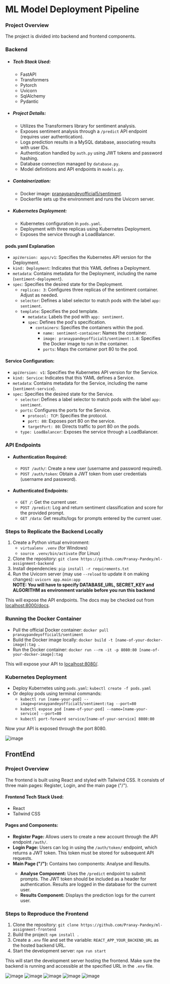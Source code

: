 <h1>ML Model Deployment Pipeline</h1>

  <h3>Project Overview</h3>

  <p>The project is divided into backend and frontend components.</p>

  <h3>Backend</h3>

  <ul>
    <li>
      <h5>Tech Stack Used:</h5>
      <ul>
        <li>FastAPI</li>
        <li>Transformers</li>
        <li>Pytorch</li>
        <li>Uvicorn</li>
        <li>SqlAlchemy</li>
        <li>Pydantic</li>
      </ul>
    </li>
    <li>
      <h5>Project Details:</h5>
      <ul>
        <li>Utilizes the Transformers library for sentiment analysis.</li>
        <li>Exposes sentiment analysis through a <code>/predict</code> API endpoint (requires user authentication).</li>
        <li>Logs prediction results in a MySQL database, associating results with user IDs.</li>
        <li>Authentication handled by <code>auth.py</code> using JWT tokens and password hashing.</li>
        <li>Database connection managed by <code>database.py</code>.</li>
        <li>Model definitions and API endpoints in <code>models.py</code>.</li>
      </ul>
    </li>
    <li>
      <h5>Containerization:</h5>
      <ul>
        <li>Docker image: <a href="https://hub.docker.com/r/pranaypandeyofficial5/sentiment">pranaypandeyofficial5/sentiment</a>.
        </li>
        <li>Dockerfile sets up the environment and runs the Uvicorn server.</li>
      </ul>
    </li>
    <li>
      <h5>Kubernetes Deployment:</h5>
      <ul>
        <li>Kubernetes configuration in <code>pods.yaml</code>.</li>
        <li>Deployment with three replicas using Kubernetes Deployment.</li>
        <li>Exposes the service through a LoadBalancer.</li>
      </ul>
    </li>
  </ul>

  <h4>pods.yaml Explanation</h4>
  <ul>
    <li><code>apiVersion: apps/v1</code>: Specifies the Kubernetes API version for the Deployment.</li>
    <li><code>kind: Deployment</code>: Indicates that this YAML defines a Deployment.</li>
    <li><code>metadata</code>: Contains metadata for the Deployment, including the name (<code>sentiment-deployment</code>).
    </li>
    <li><code>spec</code>: Specifies the desired state for the Deployment.
      <ul>
        <li><code>replicas: 3</code>: Configures three replicas of the sentiment container. Adjust as needed.</li>
        <li><code>selector</code>: Defines a label selector to match pods with the label <code>app: sentiment</code>.
        </li>
        <li><code>template</code>: Specifies the pod template.
          <ul>
            <li><code>metadata</code>: Labels the pod with <code>app: sentiment</code>.</li>
            <li><code>spec</code>: Defines the pod's specification.
              <ul>
                <li><code>containers</code>: Specifies the containers within the pod.
                  <ul>
                    <li><code>name: sentiment-container</code>: Names the container.</li>
                    <li><code>image: pranaypandeyofficial5/sentiment:1.0</code>: Specifies the Docker image to run in
                      the container.</li>
                    <li><code>ports</code>: Maps the container port 80 to the pod.</li>
                  </ul>
                </li>
              </ul>
            </li>
          </ul>
        </li>
      </ul>
    </li>
  </ul>

  <h4>Service Configuration:</h4>
  <ul>
    <li><code>apiVersion: v1</code>: Specifies the Kubernetes API version for the Service.</li>
    <li><code>kind: Service</code>: Indicates that this YAML defines a Service.</li>
    <li><code>metadata</code>: Contains metadata for the Service, including the name (<code>sentiment-service</code>).
    </li>
    <li><code>spec</code>: Specifies the desired state for the Service.
      <ul>
        <li><code>selector</code>: Defines a label selector to match pods with the label <code>app: sentiment</code>.
        </li>
        <li><code>ports</code>: Configures the ports for the Service.
          <ul>
            <li><code>protocol: TCP</code>: Specifies the protocol.</li>
            <li><code>port: 80</code>: Exposes port 80 on the service.</li>
            <li><code>targetPort: 80</code>: Directs traffic to port 80 on the pods.</li>
          </ul>
        </li>
        <li><code>type: LoadBalancer</code>: Exposes the service through a LoadBalancer.</li>
      </ul>
    </li>
  </ul>

  <h3>API Endpoints</h3>

  <ul>
    <li>
      <h4>Authentication Required:</h4>
      <ul>
        <li><code>POST /auth/</code>: Create a new user (username and password required).</li>
        <li><code>POST /auth/token</code>: Obtain a JWT token from user credentials (username and password).</li>
      </ul>
    </li>
    <li>
      <h4>Authenticated Endpoints:</h4>
      <ul>
        <li><code>GET /</code>: Get the current user.</li>
        <li><code>POST /predict</code>: Log and return sentiment classification and score for the provided prompt.</li>
        <li><code>GET /data</code>: Get results/logs for prompts entered by the current user.</li>
      </ul>
    </li>
  </ul>

  <h3>Steps to Replicate the Backend Locally</h3>

  <ol>
    <li>Create a Python virtual environment:
      <ul>
        <li><code>virtualenv .venv</code> (for Windows)</li>
        <li><code>source .venv/bin/activate</code> (for Linux)</li>
      </ul>
    </li>
    <li>Clone the repository: <code>git clone https://github.com/Pranay-Pandey/ml-assignment-backend</code></li>
    <li>Install dependencies: <code>pip install -r requirements.txt</code></li>
    <li>Run the Uvicorn server (may use <code>--reload</code> to update it on making changes): <code>uvicorn app.main:app</code>
    </li>
    <b>NOTE: You will have to specify DATABASE_URL, SECRET_KEY and ALGORITHM as environment variable before you run this backend</b>
  </ol>

  <p>This will expose the API endpoints. The docs may be checked out from <a href="http://localhost:8000/docs">localhost:8000/docs</a>.
  </p>

  <h3>Running the Docker Container</h3>

  <ul>
    <li>Pull the official Docker container: <code>docker pull pranaypandeyofficial5/sentiment</code></li>
    <li>Build the Docker image locally: <code>docker build -t [name-of-your-docker-image]:tag .</code></li>
    <li>Run the Docker container: <code>docker run --rm -it -p 8080:80 [name-of-your-docker-image]:tag</code></li>
  </ul>

  <p>This will expose your API to <a href="http://localhost:8080/">localhost:8080/</a>.</p>

  <h3>Kubernetes Deployment</h3>

  <ul>
    <li>Deploy Kubernetes using <code>pods.yaml</code>: <code>kubectl create -f pods.yaml</code></li>
    <li>Or deploy pods using terminal commands:
      <ul>
        <li><code>kubectl run [name-your-pod] --image=pranaypandeyofficial5/sentiment:tag --port=80</code></li>
        <li><code>kubectl expose pod [name-of-your-pod] --name=[name-your-service] --port=80</code></li>
        <li><code>kubectl port-forward service/[name-of-your-service] 8080:80</code></li>
      </ul>
    </li>
  </ul>

  <p>Now your API is exposed through the port 8080.</p>

  ![image](https://github.com/Pranay-Pandey/ml-assignment-backend/assets/79053599/731a4d72-e97c-4939-a7a2-6dbcd5758e0f)



  <h2> FrontEnd </h2>

  
  <h3>Project Overview</h3>

  <p>The frontend is built using React and styled with Tailwind CSS. It consists of three main pages: Register, Login, and the main page ("/").</p>

  <h4>Frontend Tech Stack Used:</h4>
  <ul>
    <li>React</li>
    <li>Tailwind CSS</li>
  </ul>

  <h4>Pages and Components:</h4>
  <ul>
    <li><strong>Register Page:</strong> Allows users to create a new account through the API endpoint <code>/auth/</code>.</li>
    <li><strong>Login Page:</strong> Users can log in using the <code>/auth/token/</code> endpoint, which returns a JWT token. This token must be stored for subsequent API requests.</li>
    <li><strong>Main Page ("/"):</strong> Contains two components: Analyse and Results.</li>
    <ul>
      <li><strong>Analyse Component:</strong> Uses the <code>/predict</code> endpoint to submit prompts. The JWT token should be included as a header for authentication. Results are logged in the database for the current user.</li>
      <li><strong>Results Component:</strong> Displays the prediction logs for the current user.</li>
    </ul>
  </ul>

  <h3>Steps to Reproduce the Frontend</h3>

  <ol>
    <li>Clone the repository:
      <code>git clone https://github.com/Pranay-Pandey/ml-assignment-frontend</code>
    </li>
    <li>Build the project:
      <code>npm install .</code>
    </li>
    <li>Create a <code>.env</code> file and set the variable:
      <code>REACT_APP_YOUR_BACKEND_URL</code> as the hosted backend URL.
    </li>
    <li>Start the development server:
      <code>npm run start</code>
    </li>
  </ol>

  <p>This will start the development server hosting the frontend. Make sure the backend is running and accessible at the specified URL in the <code>.env</code> file.</p>

  ![image](https://github.com/Pranay-Pandey/ml-assignment-backend/assets/79053599/53305db6-3ea7-46bb-9625-75ac5339b7c6)
  ![image](https://github.com/Pranay-Pandey/ml-assignment-backend/assets/79053599/46bb36c5-d762-44ec-aacd-3e1bdc553cca)
  ![image](https://github.com/Pranay-Pandey/ml-assignment-backend/assets/79053599/1c6af65b-2a77-473c-93e2-d10d752d45c0)
  ![image](https://github.com/Pranay-Pandey/ml-assignment-backend/assets/79053599/17663a8d-4499-445e-9a77-2558ca003e48)
  ![image](https://github.com/Pranay-Pandey/ml-assignment-backend/assets/79053599/32b63692-b32f-4e4a-a3e3-5566fe030311)

  

